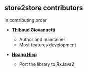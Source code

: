 ## store2store contributors
In contributing order

* **[Thibaud Giovannetti](https://github.com/tspoke)**

  * Author and maintainer
  * Most features development
  

* **[Hoang Hiep](https://github.com/hoanghiephui)**

  * Port the library to RxJava2
  


